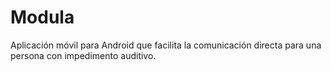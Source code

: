 Modula
======

Aplicación móvil para Android que facilita la comunicación directa para una persona con impedimento auditivo.
